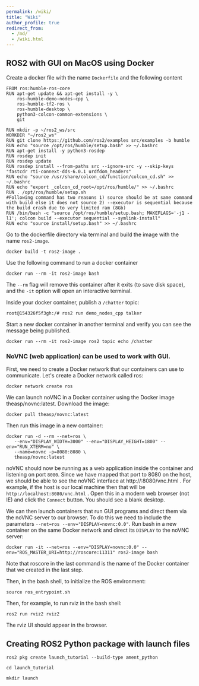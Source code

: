 ```yaml
---
permalink: /wiki/
title: "Wiki"
author_profile: true
redirect_from: 
  - /md/
  - /wiki.html
---
```


## ROS2 with GUI on MacOS using Docker

Create a docker file with the name `Dockerfile` and the following content
```
FROM ros:humble-ros-core
RUN apt-get update && apt-get install -y \
    ros-humble-demo-nodes-cpp \
    ros-humble-tf2-ros \
    ros-humble-desktop \
    python3-colcon-common-extensions \
    git

RUN mkdir -p ~/ros2_ws/src
WORKDIR "~/ros2_ws"
RUN git clone https://github.com/ros2/examples src/examples -b humble
RUN echo "source /opt/ros/humble/setup.bash" >> ~/.bashrc
RUN apt-get install -y python3-rosdep
RUN rosdep init
RUN rosdep update
RUN rosdep install --from-paths src --ignore-src -y --skip-keys "fastcdr rti-connext-dds-6.0.1 urdfdom_headers"
RUN echo "source /usr/share/colcon_cd/function/colcon_cd.sh" >> ~/.bashrc
RUN echo "export _colcon_cd_root=/opt/ros/humble/" >> ~/.bashrc
RUN . /opt/ros/humble/setup.sh
#Following command has two reasons 1) source should be at same command with build else it does not source 2) --executor is sequential because the build crash due to very limited ram (8Gb)
RUN /bin/bash -c "source /opt/ros/humble/setup.bash; MAKEFLAGS='-j1 -l1'; colcon build --executor sequential --symlink-install"
RUN echo "source install/setup.bash" >> ~/.bashrc
```

Go to the dockerfile directory via terminal and build the image with the name `ros2-image`.
```
docker build -t ros2-image .
```

Use the following command to run a docker container
```
docker run --rm -it ros2-image bash
```
The `--rm` flag will remove this container after it exits (to save disk space), and the `-it` option will open an interactive terminal.

Inside your docker container, publish a `/chatter` topic:
```
root@154326f5f3gh:/# ros2 run demo_nodes_cpp talker
```

Start a new docker container in another terminal and verify you can see the message being published.
```
docker run --rm -it ros2-image ros2 topic echo /chatter
```

### NoVNC (web application) can be used to work with GUI.

First, we need to create a Docker network that our containers can use to communicate. Let's create a Docker network called ros:
```
docker network create ros
```

We can launch noVNC in a Docker container using the Docker image theasp/novnc:latest. Download the image:
```
docker pull theasp/novnc:latest
```

Then run this image in a new container:
```
docker run -d --rm --net=ros \
   --env="DISPLAY_WIDTH=3000" --env="DISPLAY_HEIGHT=1800" --env="RUN_XTERM=no" \
   --name=novnc -p=8080:8080 \
   theasp/novnc:latest
```

noVNC should now be running as a web application inside the container and listening on port `8080`. Since we have mapped that port to 8080 on the host, we should be able to see the noVNC interface at http://<host name>:8080/vnc.html . For example, if the host is our local machine then that will be `http://localhost:8080/vnc.html` . Open this in a modern web browser (not IE) and click the `Connect` button. You should see a blank desktop.

We can then launch containers that run GUI programs and direct them via the noVNC server to our browser. To do this we need to include the parameters `--net=ros --env="DISPLAY=novnc:0.0"`. Run bash in a new container on the same Docker network and direct its `DISPLAY` to the noVNC server:
```
docker run -it --net=ros --env="DISPLAY=novnc:0.0" --env="ROS_MASTER_URI=http://roscore:11311" ros2-image bash
```

Note that roscore in the last command is the name of the Docker container that we created in the last step.

Then, in the bash shell, to initialize the ROS environment:
```
source ros_entrypoint.sh 
```

Then, for example, to run rviz in the bash shell:
```
ros2 run rviz2 rviz2
```

The rviz UI should appear in the browser.

## Creating ROS2 Python package with launch files

```
ros2 pkg create launch_tutorial --build-type ament_python
```

```
cd launch_tutorial
```

```
mkdir launch
```
